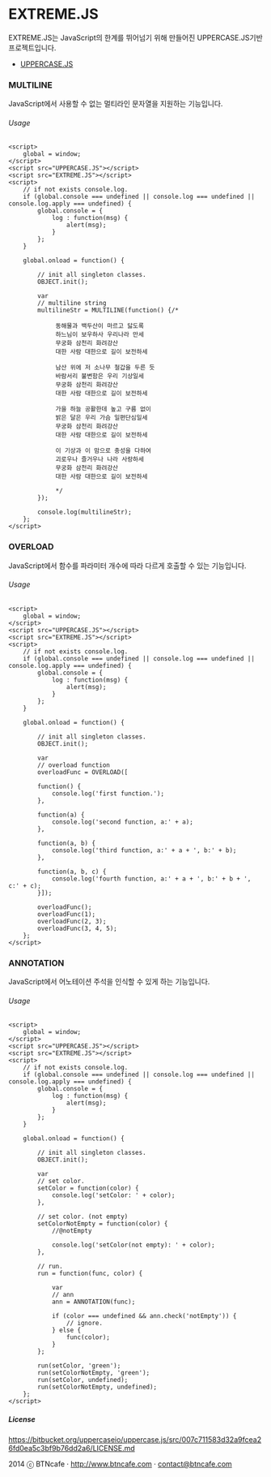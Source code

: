 EXTREME.JS
==========
EXTREME.JS는 JavaScript의 한계를 뛰어넘기 위해 만들어진 UPPERCASE.JS기반 프로젝트입니다.

- [UPPERCASE.JS](https://bitbucket.org/uppercaseio/uppercase.js)

### MULTILINE
JavaScript에서 사용할 수 없는 멀티라인 문자열을 지원하는 기능입니다.

###### Usage
    <script>
        global = window;
    </script>
    <script src="UPPERCASE.JS"></script>
    <script src="EXTREME.JS"></script>
    <script>
        // if not exists console.log.
        if (global.console === undefined || console.log === undefined || console.log.apply === undefined) {
            global.console = {
                log : function(msg) {
                    alert(msg);
                }
            };
        }

        global.onload = function() {

            // init all singleton classes.
            OBJECT.init();

            var
            // multiline string
            multilineStr = MULTILINE(function() {/*

                 동해물과 백두산이 마르고 닳도록
                 하느님이 보우하사 우리나라 만세
                 무궁화 삼천리 화려강산
                 대한 사람 대한으로 길이 보전하세

                 남산 위에 저 소나무 철갑을 두른 듯
                 바람서리 불변함은 우리 기상일세
                 무궁화 삼천리 화려강산
                 대한 사람 대한으로 길이 보전하세

                 가을 하늘 공활한데 높고 구름 없이
                 밝은 달은 우리 가슴 일편단심일세
                 무궁화 삼천리 화려강산
                 대한 사람 대한으로 길이 보전하세

                 이 기상과 이 맘으로 충성을 다하여
                 괴로우나 즐거우나 나라 사랑하세
                 무궁화 삼천리 화려강산
                 대한 사람 대한으로 길이 보전하세

                 */
            });

            console.log(multilineStr);
        };
    </script>

### OVERLOAD
JavaScript에서 함수를 파라미터 개수에 따라 다르게 호출할 수 있는 기능입니다.

###### Usage
    <script>
        global = window;
    </script>
    <script src="UPPERCASE.JS"></script>
    <script src="EXTREME.JS"></script>
    <script>
        // if not exists console.log.
        if (global.console === undefined || console.log === undefined || console.log.apply === undefined) {
            global.console = {
                log : function(msg) {
                    alert(msg);
                }
            };
        }

        global.onload = function() {

            // init all singleton classes.
            OBJECT.init();

            var
            // overload function
            overloadFunc = OVERLOAD([

            function() {
                console.log('first function.');
            },

            function(a) {
                console.log('second function, a:' + a);
            },

            function(a, b) {
                console.log('third function, a:' + a + ', b:' + b);
            },

            function(a, b, c) {
                console.log('fourth function, a:' + a + ', b:' + b + ', c:' + c);
            }]);

            overloadFunc();
            overloadFunc(1);
            overloadFunc(2, 3);
            overloadFunc(3, 4, 5);
        };
    </script>

### ANNOTATION
JavaScript에서 어노테이션 주석을 인식할 수 있게 하는 기능입니다.

###### Usage
    <script>
        global = window;
    </script>
    <script src="UPPERCASE.JS"></script>
    <script src="EXTREME.JS"></script>
    <script>
        // if not exists console.log.
        if (global.console === undefined || console.log === undefined || console.log.apply === undefined) {
            global.console = {
                log : function(msg) {
                    alert(msg);
                }
            };
        }

        global.onload = function() {

            // init all singleton classes.
            OBJECT.init();

            var
            // set color.
            setColor = function(color) {
                console.log('setColor: ' + color);
            },

            // set color. (not empty)
            setColorNotEmpty = function(color) {
                //@notEmpty

                console.log('setColor(not empty): ' + color);
            },

            // run.
            run = function(func, color) {

                var
                // ann
                ann = ANNOTATION(func);

                if (color === undefined && ann.check('notEmpty')) {
                    // ignore.
                } else {
                    func(color);
                }
            };

            run(setColor, 'green');
            run(setColorNotEmpty, 'green');
            run(setColor, undefined);
            run(setColorNotEmpty, undefined);
        };
    </script>

##### License
https://bitbucket.org/uppercaseio/uppercase.js/src/007c711583d32a9fcea26fd0ea5c3bf9b76dd2a6/LICENSE.md

2014 ⓒ BTNcafe · http://www.btncafe.com · contact@btncafe.com
